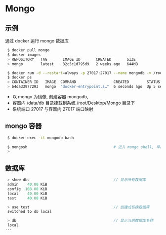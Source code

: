 # Mongo

## 示例

通过 docker 运行 mongo 数据库

```bash
 $ docker pull mongo
 $ docker images
 > REPOSITORY   TAG       IMAGE ID       CREATED       SIZE
 > mongo        latest    32c5c1d795d9   2 weeks ago   644MB

 $ docker run -d --restart=always -p 27017:27017 --name mongodb -v /root/Desktop/Mongo:/data/db  mongo
 $ docker ps
 > CONTAINER ID   IMAGE  COMMAND                 CREATED        STATUS         PORTS                                           NAMES
 > b4da33977293   mongo  "docker-entrypoint.s…"  6 seconds ago  Up 5 seconds   0.0.0.0:27017->27017/tcp, :::27017->27017/tcp   mongodb
```

- 以 mongo 为镜像, 创建容器 mongodb, 
- 容器内 /data/db 目录挂载到系统 /root/Desktop/Mongo 目录下
- 系统端口 27017 与容器内 27017 端口映射

## mongo 容器

```bash
 $ docker exec -it mongodb bash 
 
 $ mongosh                                       # 进入 mongo shell, 早期版本使用 mongo 命令
 >
```

## 数据库

```js
 > show dbs                                      // 显示所有数据库
 admin    40.00 KiB
 config  108.00 KiB
 local    40.00 KiB
 test     40.00 KiB

 > use test                                      // 创建或切换数据库
 switched to db local

 > db                                            // 显示当前数据库名称
 local
···

